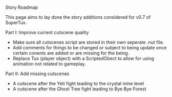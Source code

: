 Story Roadmap

This page aims to lay done the story additions considered for v0.7 of SuperTux.

Part I: Improve current cutscene quality
- Make sure all cutscenes script are stored in their own seperate .nut file.
- Add comments for things to be changed or subject to being update once certain conents are added or are missing for the being.
- Replace Tux (player object) with a ScriptedObect to allow for using animation not related to gameplay.

Part II: Add missing cutscenes
- A cutscene after the Yeti fight leading to the crystal mine level
- A cutscene after the Ghost Tree fight leading to Bye Bye Forest
